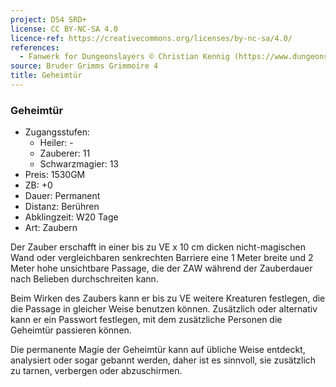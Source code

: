 ```yaml
---
project: DS4 SRD+
license: CC BY-NC-SA 4.0
licence-ref: https://creativecommons.org/licenses/by-nc-sa/4.0/
references: 
  - Fanwerk for Dungeonslayers © Christian Kennig (https://www.dungeonslayers.net/)
source: Bruder Grimms Grimmoire 4
title: Geheimtür
---
```


### Geheimtür

- Zugangsstufen:
  - Heiler: -
  - Zauberer: 11
  - Schwarzmagier: 13
- Preis: 1530GM
- ZB: +0
- Dauer: Permanent
- Distanz: Berühren
- Abklingzeit: W20 Tage
- Art: Zaubern

Der Zauber erschafft in einer bis zu VE x 10 cm dicken nicht-magischen Wand oder vergleichbaren senkrechten Barriere eine 1 Meter breite und 2 Meter hohe unsichtbare Passage, die der ZAW während der Zauberdauer nach Belieben durchschreiten kann.

Beim Wirken des Zaubers kann er bis zu VE weitere Kreaturen festlegen, die die Passage in gleicher Weise benutzen können. Zusätzlich oder alternativ kann er ein Passwort festlegen, mit dem zusätzliche Personen die Geheimtür passieren können.

Die permanente Magie der Geheimtür kann auf übliche Weise entdeckt, analysiert oder sogar gebannt werden, daher ist es sinnvoll, sie zusätzlich zu tarnen, verbergen oder abzuschirmen.

